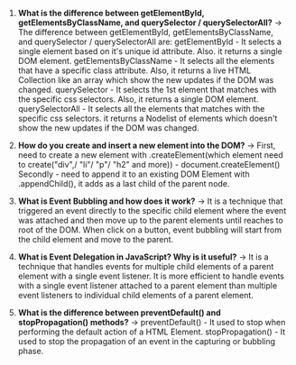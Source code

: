 1. **What is the difference between getElementById, getElementsByClassName, and querySelector / querySelectorAll?**
-> The difference between getElementById, getElementsByClassName, and querySelector / querySelectorAll are:
getElementById - It selects a single element based on it's unique id attribute. Also. it returns a single DOM element.
getElementsByClassName - It selects all the elements that have a specific class attribute. Also, it returns a live HTML Collection like an array which show the new updates if the DOM was changed.
querySelector - It selects the 1st element that matches with the specific css selectors. Also, it returns a single DOM element. 
querySelectorAll - It selects all the elements that matches with the specific css selectors. it returns a Nodelist of elements which doesn't show the new updates if the DOM was changed.

2. **How do you create and insert a new element into the DOM?**
-> First, need to create a new element with .createElement(which element need to create("div",/ "li"/ "p"/ "h2" and more)) - document.createElement()
Secondly - need to append it to an existing DOM Element with .appendChild(), it adds as a last child of the parent node.

3. **What is Event Bubbling and how does it work?**
-> It is a technique that triggered an event directly to the specific child element where the event was attached and then move up to the parent elements until reaches to root of the DOM.                                                                                                                  When click on a button, event bubbling will start from the child element and move to the parent.

4. **What is Event Delegation in JavaScript? Why is it useful?**
-> It is a technique that handles events for multiple child elements of a parent element with a single event listener.
It is more efficient to handle events with a single event listener attached to a parent element than multiple event listeners to individual child elements of a parent element.

5. **What is the difference between preventDefault() and stopPropagation() methods?**
-> preventDefault() - It used to stop when performing the default action of a HTML Element.
stopPropagation() - It used to stop the propagation of an event in the capturing or bubbling phase.